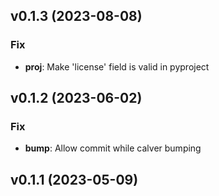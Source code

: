 ## v0.1.3 (2023-08-08)

### Fix

- **proj**: Make 'license' field is valid in pyproject

## v0.1.2 (2023-06-02)

### Fix

- **bump**: Allow commit while calver bumping

## v0.1.1 (2023-05-09)
